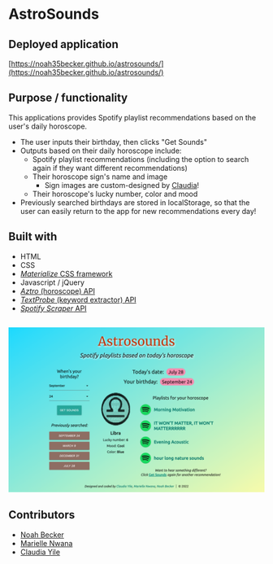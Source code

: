# AstroSounds

## Deployed application
[https://noah35becker.github.io/astrosounds/](https://noah35becker.github.io/astrosounds/)

## Purpose / functionality
This applications provides Spotify playlist recommendations based on the user's daily horoscope.
- The user inputs their birthday, then clicks "Get Sounds"
- Outputs based on their daily horoscope include:
    - Spotify playlist recommendations (including the option to search again if they want different recommendations)
    - Their horoscope sign's name and image
        - Sign images are custom-designed by [Claudia](#contributors)!
    - Their horoscope's lucky number, color and mood
- Previously searched birthdays are stored in localStorage, so that the user can easily return to the app for new recommendations every day!

## Built with
* HTML 
* CSS
* [<em>Materialize</em> CSS framework](https://materializecss.com/about.html)
* Javascript / jQuery 
* [<em>Aztro</em> (horoscope) API](https://materializecss.com/about.html)
* [<em>TextProbe</em> (keyword extractor) API](https://rapidapi.com/textprobe/api/textprobe/)
* [<em>Spotify Scraper</em> API](https://rapidapi.com/DataFanatic/api/spotify-scraper/)

##
![Image of portfolio](./assets/images/screenshot.png)


## Contributors
- [Noah Becker](https://github.com/noah35becker)
- [Marielle Nwana](https://github.com/mnwana)
- [Claudia Yile](https://github.com/claudiayile)
